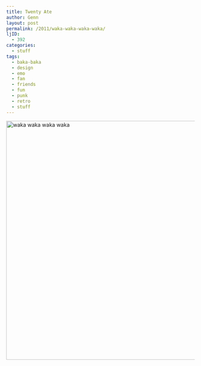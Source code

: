 ```yaml
---
title: Twenty Ate
author: Genn
layout: post
permalink: /2011/waka-waka-waka-waka/
ljID:
  - 392
categories:
  - stuff
tags:
  - baka-baka
  - design
  - emo
  - fan
  - friends
  - fun
  - punk
  - retro
  - stuff
---
```

<img src="http://mega.genn.org/=^_^=/uploads/2011/04/28.jpg" alt="waka waka waka waka" width="636" height="636" />